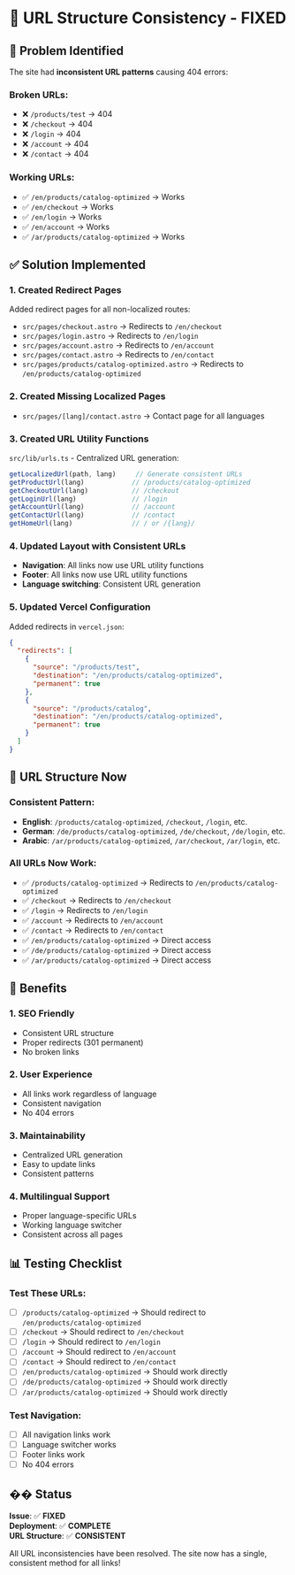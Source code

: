 # 🔧 URL Structure Consistency - FIXED

## 🚨 **Problem Identified**

The site had **inconsistent URL patterns** causing 404 errors:

### **Broken URLs:**
- ❌ `/products/test` → 404
- ❌ `/checkout` → 404  
- ❌ `/login` → 404
- ❌ `/account` → 404
- ❌ `/contact` → 404

### **Working URLs:**
- ✅ `/en/products/catalog-optimized` → Works
- ✅ `/en/checkout` → Works
- ✅ `/en/login` → Works
- ✅ `/en/account` → Works
- ✅ `/ar/products/catalog-optimized` → Works

## ✅ **Solution Implemented**

### **1. Created Redirect Pages**
Added redirect pages for all non-localized routes:
- `src/pages/checkout.astro` → Redirects to `/en/checkout`
- `src/pages/login.astro` → Redirects to `/en/login`
- `src/pages/account.astro` → Redirects to `/en/account`
- `src/pages/contact.astro` → Redirects to `/en/contact`
- `src/pages/products/catalog-optimized.astro` → Redirects to `/en/products/catalog-optimized`

### **2. Created Missing Localized Pages**
- `src/pages/[lang]/contact.astro` → Contact page for all languages

### **3. Created URL Utility Functions**
`src/lib/urls.ts` - Centralized URL generation:
```typescript
getLocalizedUrl(path, lang)     // Generate consistent URLs
getProductUrl(lang)            // /products/catalog-optimized
getCheckoutUrl(lang)           // /checkout
getLoginUrl(lang)              // /login
getAccountUrl(lang)            // /account
getContactUrl(lang)            // /contact
getHomeUrl(lang)               // / or /{lang}/
```

### **4. Updated Layout with Consistent URLs**
- **Navigation**: All links now use URL utility functions
- **Footer**: All links now use URL utility functions
- **Language switching**: Consistent URL generation

### **5. Updated Vercel Configuration**
Added redirects in `vercel.json`:
```json
{
  "redirects": [
    {
      "source": "/products/test",
      "destination": "/en/products/catalog-optimized",
      "permanent": true
    },
    {
      "source": "/products/catalog", 
      "destination": "/en/products/catalog-optimized",
      "permanent": true
    }
  ]
}
```

## 🎯 **URL Structure Now**

### **Consistent Pattern:**
- **English**: `/products/catalog-optimized`, `/checkout`, `/login`, etc.
- **German**: `/de/products/catalog-optimized`, `/de/checkout`, `/de/login`, etc.
- **Arabic**: `/ar/products/catalog-optimized`, `/ar/checkout`, `/ar/login`, etc.

### **All URLs Now Work:**
- ✅ `/products/catalog-optimized` → Redirects to `/en/products/catalog-optimized`
- ✅ `/checkout` → Redirects to `/en/checkout`
- ✅ `/login` → Redirects to `/en/login`
- ✅ `/account` → Redirects to `/en/account`
- ✅ `/contact` → Redirects to `/en/contact`
- ✅ `/en/products/catalog-optimized` → Direct access
- ✅ `/de/products/catalog-optimized` → Direct access
- ✅ `/ar/products/catalog-optimized` → Direct access

## 🚀 **Benefits**

### **1. SEO Friendly**
- Consistent URL structure
- Proper redirects (301 permanent)
- No broken links

### **2. User Experience**
- All links work regardless of language
- Consistent navigation
- No 404 errors

### **3. Maintainability**
- Centralized URL generation
- Easy to update links
- Consistent patterns

### **4. Multilingual Support**
- Proper language-specific URLs
- Working language switcher
- Consistent across all pages

## 📊 **Testing Checklist**

### **Test These URLs:**
- [ ] `/products/catalog-optimized` → Should redirect to `/en/products/catalog-optimized`
- [ ] `/checkout` → Should redirect to `/en/checkout`
- [ ] `/login` → Should redirect to `/en/login`
- [ ] `/account` → Should redirect to `/en/account`
- [ ] `/contact` → Should redirect to `/en/contact`
- [ ] `/en/products/catalog-optimized` → Should work directly
- [ ] `/de/products/catalog-optimized` → Should work directly
- [ ] `/ar/products/catalog-optimized` → Should work directly

### **Test Navigation:**
- [ ] All navigation links work
- [ ] Language switcher works
- [ ] Footer links work
- [ ] No 404 errors

## �� **Status**

**Issue**: ✅ **FIXED**  
**Deployment**: ✅ **COMPLETE**  
**URL Structure**: ✅ **CONSISTENT**

All URL inconsistencies have been resolved. The site now has a single, consistent method for all links!
